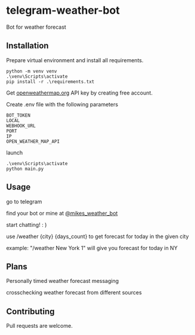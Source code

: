 # telegram-weather-bot

Bot for weather forecast

## Installation

Prepare virtual environment and install all requirements.

```
python -m venv venv
.\venv\Scripts\activate
pip install -r .\requirements.txt
```
Get [openweathermap.org](https://openweathermap.org/) API key by creating free account.

Create .env file with the following parameters
```
BOT_TOKEN
LOCAL
WEBHOOK_URL
PORT
IP
OPEN_WEATHER_MAP_API 
```
launch
```
.\venv\Scripts\activate
python main.py
```
## Usage

go to telegram

find your bot or mine at [@mikes_weather_bot](https://t.me/mikes_weather_bot)

start chatting! : )

use /weather {city} {days_count} to get forecast for today in the given city

example: "/weather New York 1" will give you forecast for today in NY

## Plans

Personally timed weather forecast messaging 

crosschecking weather forecast from different sources

## Contributing
Pull requests are welcome.
